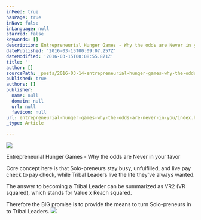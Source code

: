 ```yaml
---
inFeed: true
hasPage: true
inNav: false
inLanguage: null
starred: false
keywords: []
description: Entrepreneurial Hunger Games - Why the odds are Never in your favor
datePublished: '2016-03-15T00:09:07.257Z'
dateModified: '2016-03-15T00:08:55.871Z'
title: ''
author: []
sourcePath: _posts/2016-03-14-entrepreneurial-hunger-games-why-the-odds-are-never-in-you.md
published: true
authors: []
publisher:
  name: null
  domain: null
  url: null
  favicon: null
url: entrepreneurial-hunger-games-why-the-odds-are-never-in-you/index.html
_type: Article

---
```

![](https://the-grid-user-content.s3-us-west-2.amazonaws.com/1f5d0f59-30d1-465e-b870-f23649b68d14.jpg)

Entrepreneurial Hunger Games - Why the odds are Never in your favor

Core concept here is that Solo-preneurs stay busy, unfulfilled, and live pay check to pay check, while Tribal Leaders live the life they've always wanted.

The answer to becoming a Tribal Leader can be summarized as VR2 (VR squared), which stands for Value x Reach squared.

Therefore the BIG promise is to provide the means to turn Solo-preneurs in to Tribal Leaders.
![](https://the-grid-user-content.s3-us-west-2.amazonaws.com/f2360a71-ca47-4a17-a7ea-dcfe1c06958e.jpg)